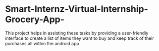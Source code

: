 # Smart-Internz-Virtual-Internship-Grocery-App-
This project helps in assisting these tasks by providing a user-friendly interface to create a list of items they want to buy and keep track of their purchases all within the android app

